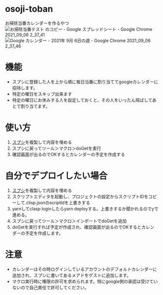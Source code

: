 # osoji-toban
お掃除当番カレンダーを作るやつ
![お掃除当番テスト のコピー - Google スプレッドシート - Google Chrome 2021_09_06 2_37_41](https://user-images.githubusercontent.com/40171289/132136236-d44f1a9c-6dc4-431b-bbb8-118865578912.png)
![Google カレンダー - 2021年 9月 6日の週 - Google Chrome 2021_09_06 2_37_46](https://user-images.githubusercontent.com/40171289/132136237-49bf4f85-df22-4ab5-836d-3e4464f552e3.png)


# 機能
- スプシに登録した人を上から順に毎日当番に割り当ててgoogleカレンダーに招待します。
- 特定の曜日をスキップ出来ます
- 特定の曜日にお休みする人を設定しておくと、その人をいったん飛ばしてあとで割り当てます。

# 使い方

1. [スプシ](https://docs.google.com/spreadsheets/d/1jUQ80Czucg-SqM58kyF4lbLXFmOnS7sJpx58Z61MtB0/edit?usp=sharing)を複製して内容を埋める
1. スプシに戻ってツール＞マクロ＞doGetを実行
1. 確認画面が出るのでOKするとカレンダーの予定を作成する

# 自分でデプロイしたい場合

1. [スプシ](https://docs.google.com/spreadsheets/d/1jUQ80Czucg-SqM58kyF4lbLXFmOnS7sJpx58Z61MtB0/edit?usp=sharing)を複製して内容を埋める
1. スクリプトエディタを起動し、プロジェクトの設定からスクリプトIDをコピーして.clisp.jsonのscriptIdを上書きする
1. yarnしてclasp loginしたらyarn deployする。上書きするか聞かれるのでyで進める。
1. スプシに戻ってツール＞マクロ＞インポートでdoGetを追加
1. doGetを実行すれば予定が作成され、確認画面が出るのでOKするとカレンダーの予定を作成します。

# 注意
- カレンダーはその時ログインしているアカウントのデフォルトカレンダーに追加され、スプシに書いてあるメアドをゲストに追加します。
- マクロ実行時に権限の許可を求められます。特にgoogle側の承認は受けていないので自己責任で許可してください。

